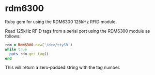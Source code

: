 # rdm6300

Ruby gem for using the RDM6300 125kHz RFID module.

Read 125kHz RFID tags from a serial port using the RDM6300 module as follows:
```ruby
rdm = Rdm6300.new('/dev/ttyS0')
while true
  puts rdm.get_tag()
end
```

This will return a zero-padded string with the tag number.